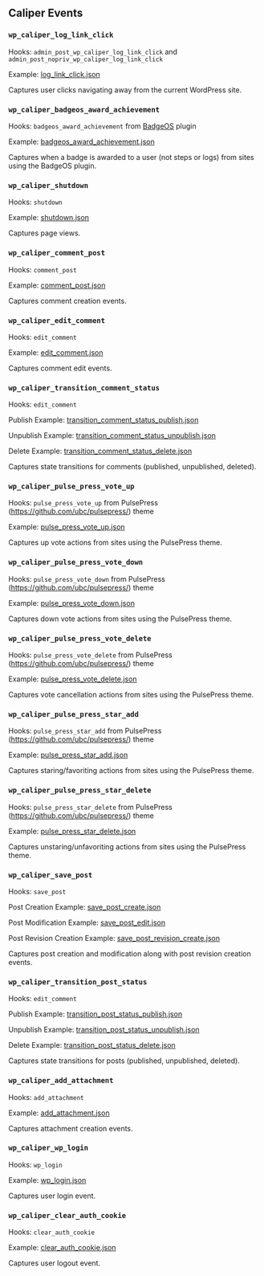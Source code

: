 

## Caliper Events


### `wp_caliper_log_link_click`

Hooks: `admin_post_wp_caliper_log_link_click` and `admin_post_nopriv_wp_caliper_log_link_click`

Example: [log_link_click.json](examples/log_link_click.json)

Captures user clicks navigating away from the current WordPress site.


### `wp_caliper_badgeos_award_achievement`

Hooks: `badgeos_award_achievement` from [BadgeOS](https://wordpress.org/plugins/badgeos/) plugin

Example: [badgeos_award_achievement.json](examples/badgeos_award_achievement.json)

Captures when a badge is awarded to a user (not steps or logs) from sites using the BadgeOS plugin.


### `wp_caliper_shutdown`

Hooks: `shutdown`

Example: [shutdown.json](examples/shutdown.json)

Captures page views.


### `wp_caliper_comment_post`

Hooks: `comment_post`

Example: [comment_post.json](examples/comment_post.json)

Captures comment creation events.


### `wp_caliper_edit_comment`

Hooks: `edit_comment`

Example: [edit_comment.json](examples/edit_comment.json)

Captures comment edit events.


### `wp_caliper_transition_comment_status`

Hooks: `edit_comment`

Publish Example: [transition_comment_status_publish.json](examples/transition_comment_status_publish.json)

Unpublish Example: [transition_comment_status_unpublish.json](examples/transition_comment_status_unpublish.json)

Delete Example: [transition_comment_status_delete.json](examples/transition_comment_status_delete.json)

Captures state transitions for comments (published, unpublished, deleted).


### `wp_caliper_pulse_press_vote_up`

Hooks: `pulse_press_vote_up` from PulsePress (https://github.com/ubc/pulsepress/) theme

Example: [pulse_press_vote_up.json](examples/pulse_press_vote_up.json)

Captures up vote actions from sites using the PulsePress theme.


### `wp_caliper_pulse_press_vote_down`

Hooks: `pulse_press_vote_down` from PulsePress (https://github.com/ubc/pulsepress/) theme

Example: [pulse_press_vote_down.json](examples/pulse_press_vote_down.json)

Captures down vote actions from sites using the PulsePress theme.


### `wp_caliper_pulse_press_vote_delete`

Hooks: `pulse_press_vote_delete` from PulsePress (https://github.com/ubc/pulsepress/) theme

Example: [pulse_press_vote_delete.json](examples/pulse_press_vote_delete.json)

Captures vote cancellation actions from sites using the PulsePress theme.


### `wp_caliper_pulse_press_star_add`

Hooks: `pulse_press_star_add` from PulsePress (https://github.com/ubc/pulsepress/) theme

Example: [pulse_press_star_add.json](examples/pulse_press_star_add.json)

Captures staring/favoriting actions from sites using the PulsePress theme.


### `wp_caliper_pulse_press_star_delete`

Hooks: `pulse_press_star_delete` from PulsePress (https://github.com/ubc/pulsepress/) theme

Example: [pulse_press_star_delete.json](examples/pulse_press_star_delete.json)

Captures unstaring/unfavoriting actions from sites using the PulsePress theme.


### `wp_caliper_save_post`

Hooks: `save_post`

Post Creation Example: [save_post_create.json](examples/save_post_create.json)

Post Modification Example: [save_post_edit.json](examples/save_post_edit.json)

Post Revision Creation Example: [save_post_revision_create.json](examples/save_post_revision_create.json)

Captures post creation and modification along with post revision creation events.


### `wp_caliper_transition_post_status`

Hooks: `edit_comment`

Publish Example: [transition_post_status_publish.json](examples/transition_post_status_publish.json)

Unpublish Example: [transition_post_status_unpublish.json](examples/transition_post_status_unpublish.json)

Delete Example: [transition_post_status_delete.json](examples/transition_post_status_delete.json)

Captures state transitions for posts (published, unpublished, deleted).


### `wp_caliper_add_attachment`

Hooks: `add_attachment`

Example: [add_attachment.json](examples/add_attachment.json)

Captures attachment creation events.


### `wp_caliper_wp_login`

Hooks: `wp_login`

Example: [wp_login.json](examples/wp_login.json)

Captures user login event.


### `wp_caliper_clear_auth_cookie`

Hooks: `clear_auth_cookie`

Example: [clear_auth_cookie.json](examples/clear_auth_cookie.json)

Captures user logout event.



